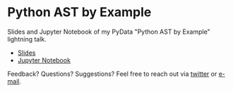 # Python AST by Example

Slides and Jupyter Notebook of my PyData "Python AST by Example" lightning talk.

- [Slides](python_ast_lt.pdf)
- [Jupyter Notebook](python_ast.ipynb)

Feedback? Questions? Suggestions? Feel free to reach out via [twitter](https://twitter.com/FKohlgrueber) or [e-mail](mailto:felix.kohlgrueber+gh@gmail.com).

